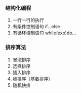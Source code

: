 ### 结构化编程

1. 一行一行的执行
2. 有条件控制语句 if...else
3. 有循环控制语句 while(exp)do...

### 排序算法

1. 冒泡排序
2. 选择排序
3. 插入排序
4. 桶排序（基数排序）
5. 随机快排